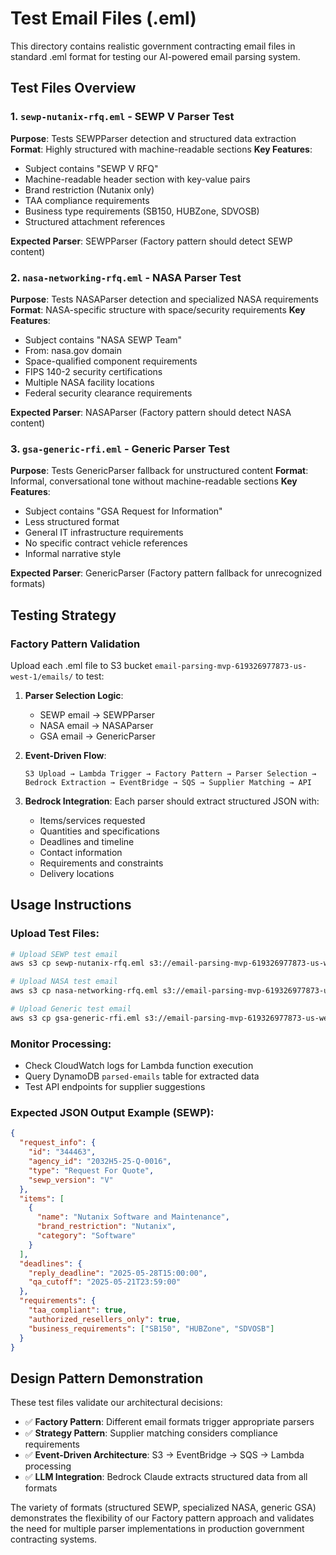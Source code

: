 # Test Email Files (.eml)

This directory contains realistic government contracting email files in standard .eml format for testing our AI-powered email parsing system.

## Test Files Overview

### 1. `sewp-nutanix-rfq.eml` - SEWP V Parser Test
**Purpose**: Tests SEWPParser detection and structured data extraction
**Format**: Highly structured with machine-readable sections
**Key Features**:
- Subject contains "SEWP V RFQ"
- Machine-readable header section with key-value pairs
- Brand restriction (Nutanix only)
- TAA compliance requirements
- Business type requirements (SB150, HUBZone, SDVOSB)
- Structured attachment references

**Expected Parser**: SEWPParser (Factory pattern should detect SEWP content)

### 2. `nasa-networking-rfq.eml` - NASA Parser Test  
**Purpose**: Tests NASAParser detection and specialized NASA requirements
**Format**: NASA-specific structure with space/security requirements
**Key Features**:
- Subject contains "NASA SEWP Team"
- From: nasa.gov domain
- Space-qualified component requirements
- FIPS 140-2 security certifications
- Multiple NASA facility locations
- Federal security clearance requirements

**Expected Parser**: NASAParser (Factory pattern should detect NASA content)

### 3. `gsa-generic-rfi.eml` - Generic Parser Test
**Purpose**: Tests GenericParser fallback for unstructured content
**Format**: Informal, conversational tone without machine-readable sections
**Key Features**:
- Subject contains "GSA Request for Information"
- Less structured format
- General IT infrastructure requirements
- No specific contract vehicle references
- Informal narrative style

**Expected Parser**: GenericParser (Factory pattern fallback for unrecognized formats)

## Testing Strategy

### Factory Pattern Validation
Upload each .eml file to S3 bucket `email-parsing-mvp-619326977873-us-west-1/emails/` to test:

1. **Parser Selection Logic**: 
   - SEWP email → SEWPParser
   - NASA email → NASAParser  
   - GSA email → GenericParser

2. **Event-Driven Flow**:
   ```
   S3 Upload → Lambda Trigger → Factory Pattern → Parser Selection → 
   Bedrock Extraction → EventBridge → SQS → Supplier Matching → API
   ```

3. **Bedrock Integration**:
   Each parser should extract structured JSON with:
   - Items/services requested
   - Quantities and specifications
   - Deadlines and timeline
   - Contact information
   - Requirements and constraints
   - Delivery locations

## Usage Instructions

### Upload Test Files:
```bash
# Upload SEWP test email
aws s3 cp sewp-nutanix-rfq.eml s3://email-parsing-mvp-619326977873-us-west-1/emails/ --region us-west-1

# Upload NASA test email  
aws s3 cp nasa-networking-rfq.eml s3://email-parsing-mvp-619326977873-us-west-1/emails/ --region us-west-1

# Upload Generic test email
aws s3 cp gsa-generic-rfi.eml s3://email-parsing-mvp-619326977873-us-west-1/emails/ --region us-west-1
```

### Monitor Processing:
- Check CloudWatch logs for Lambda function execution
- Query DynamoDB `parsed-emails` table for extracted data
- Test API endpoints for supplier suggestions

### Expected JSON Output Example (SEWP):
```json
{
  "request_info": {
    "id": "344463",
    "agency_id": "2032H5-25-Q-0016", 
    "type": "Request For Quote",
    "sewp_version": "V"
  },
  "items": [
    {
      "name": "Nutanix Software and Maintenance",
      "brand_restriction": "Nutanix",
      "category": "Software"
    }
  ],
  "deadlines": {
    "reply_deadline": "2025-05-28T15:00:00",
    "qa_cutoff": "2025-05-21T23:59:00"
  },
  "requirements": {
    "taa_compliant": true,
    "authorized_resellers_only": true,
    "business_requirements": ["SB150", "HUBZone", "SDVOSB"]
  }
}
```

## Design Pattern Demonstration

These test files validate our architectural decisions:

- ✅ **Factory Pattern**: Different email formats trigger appropriate parsers
- ✅ **Strategy Pattern**: Supplier matching considers compliance requirements
- ✅ **Event-Driven Architecture**: S3 → EventBridge → SQS → Lambda processing
- ✅ **LLM Integration**: Bedrock Claude extracts structured data from all formats

The variety of formats (structured SEWP, specialized NASA, generic GSA) demonstrates the flexibility of our Factory pattern approach and validates the need for multiple parser implementations in production government contracting systems. 